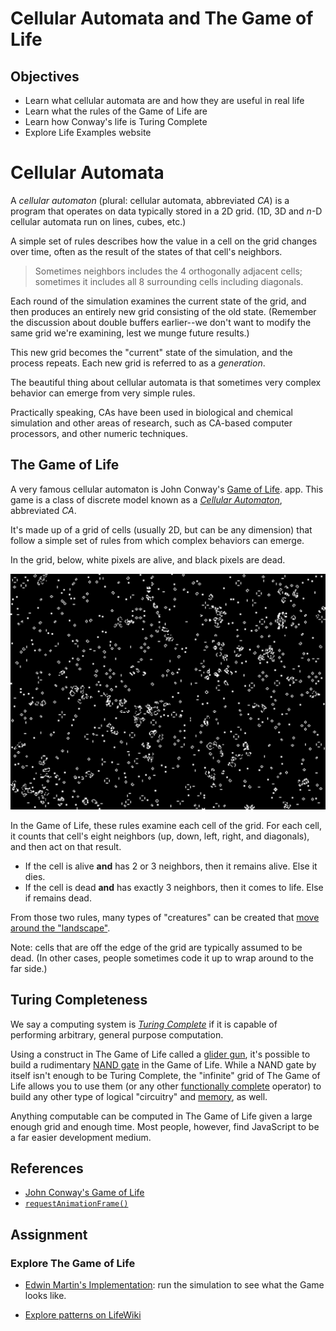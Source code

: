 # Cellular Automata and The Game of Life

## Objectives

* Learn what cellular automata are and how they are useful in real life
* Learn what the rules of the Game of Life are
* Learn how Conway's life is Turing Complete
* Explore Life Examples website

# Cellular Automata

A _cellular automaton_ (plural: cellular automata, abbreviated _CA_) is a
program that operates on data typically stored in a 2D grid. (1D, 3D and _n_-D
cellular automata run on lines, cubes, etc.)

A simple set of rules describes how the value in a cell on the grid changes over
time, often as the result of the states of that cell's neighbors.

> Sometimes neighbors includes the 4 orthogonally adjacent cells; sometimes it
> includes all 8 surrounding cells including diagonals.

Each round of the simulation examines the current state of the grid, and then
produces an entirely new grid consisting of the old state. (Remember the
discussion about double buffers earlier--we don't want to modify the same grid
we're examining, lest we munge future results.)

This new grid becomes the "current" state of the simulation, and the process
repeats. Each new grid is referred to as a _generation_.

The beautiful thing about cellular automata is that sometimes very complex
behavior can emerge from very simple rules.

Practically speaking, CAs have been used in biological and chemical simulation
and other areas of research, such as CA-based computer processors, and other
numeric techniques.

## The Game of Life

A very famous cellular automaton is John Conway's [Game of
Life](https://en.wikipedia.org/wiki/Conway%27s_Game_of_Life).
app. This game is a class of discrete model known as a *[Cellular
Automaton](https://en.wikipedia.org/wiki/Cellular_automaton)*, abbreviated *CA*.

It's made up of a grid of cells (usually 2D, but can be any dimension)
that follow a simple set of rules from which complex behaviors can
emerge.

In the grid, below, white pixels are alive, and black pixels are dead.

![Conway's Life, many generations in](img/life.png)

In the Game of Life, these rules examine each cell of the grid. For each
cell, it counts that cell's eight neighbors (up, down, left, right, and
diagonals), and then act on that result.

* If the cell is alive **and** has 2 or 3 neighbors, then it remains
  alive. Else it dies.
* If the cell is dead **and** has exactly 3 neighbors, then it comes to
  life. Else if remains dead.

From those two rules, many types of "creatures" can be created that
[move around the
"landscape"](https://www.youtube.com/watch?v=28vxPvTDh4E).

Note: cells that are off the edge of the grid are typically assumed to
be dead. (In other cases, people sometimes code it up to wrap around to
the far side.)


## Turing Completeness

We say a computing system is [_Turing
Complete_](https://en.wikipedia.org/wiki/Turing_completeness) if it is capable
of performing arbitrary, general purpose computation.

Using a construct in The Game of Life called a [glider
gun](https://en.wikipedia.org/wiki/Gun_(cellular_automaton)), it's possible to
build a rudimentary [NAND gate](https://en.wikipedia.org/wiki/NAND_gate) in the
Game of Life. While a NAND gate by itself isn't enough to be Turing Complete,
the "infinite" grid of The Game of Life allows you to use them (or any other
[functionally complete](https://en.wikipedia.org/wiki/Functional_completeness)
operator) to build any other type of logical "circuitry" and
[memory](https://en.wikipedia.org/wiki/Flip-flop_(electronics)), as well.

Anything computable can be computed in The Game of Life given a large enough
grid and enough time. Most people, however, find JavaScript to be a far easier
development medium.


## References

* [John Conway's Game of
Life](https://en.wikipedia.org/wiki/Conway%27s_Game_of_Life)
* [`requestAnimationFrame()`](https://developer.mozilla.org/en-US/docs/Web/API/window/requestAnimationFrame)


## Assignment

### Explore The Game of Life

* [Edwin Martin's Implementation](https://bitstorm.org/gameoflife/): run the
  simulation to see what the Game looks like.

* [Explore patterns on LifeWiki](http://www.conwaylife.com/wiki/Category:Patterns)
